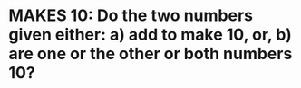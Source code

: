 # MAKES 10: Do the two numbers given either: a) add to make 10, or, b) are one or the other or both numbers 10?

